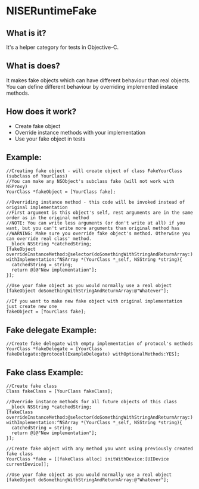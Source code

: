 NISERuntimeFake
=

What is it?
-
It's a helper category for tests in Objective-C.

What is does?
-
It makes fake objects which can have different behaviour than real objects.  
You can define different behaviour by overriding implemented instace methods.

How does it work?
-
- Create fake object
- Override instance methods with your implementation
- Use your fake object in tests

Example:
-

    //Creating fake object - will create object of class FakeYourClass (subclass of YourClass)
    //You can make any NSObject's subclass fake (will not work with NSProxy)
    YourClass *fakeObject = [YourClass fake]; 
    
    //Overriding instance method - this code will be invoked instead of original implementation  
    //First argument is this object's self, rest arguments are in the same order as in the original method  
    //NOTE: You can write less arguments (or don't write at all) if you want, but you can't write more arguments than original method has   
    //WARNING: Make sure you override fake object's method. Otherwise you can override real class' method.
    __block NSString *catchedString;
    [fakeObject overrideInstanceMethod:@selector(doSomethingWithStringAndReturnArray:) withImplementation:^NSArray *(YourClass *_self, NSString *string){
      catchedString = string;
      return @[@"New implementation"];
    }];
    
    //Use your fake object as you would normally use a real object
    [fakeObject doSomethingWithStringAndReturnArray:@"Whatever"];
    
    //If you want to make new fake object with original implementation just create new one 
    fakeObject = [YourClass fake];
    
Fake delegate Example:
-

    //Create fake delegate with empty implementation of protocol's methods
    YourClass *fakeDelegate = [YourClass fakeDelegate:@protocol(ExampleDelegate) withOptionalMethods:YES];
    
Fake class Example:
-

    //Create fake class
    Class fakeClass = [YourClass fakeClass];
    
    //Override instance methods for all future objects of this class
    __block NSString *catchedString;
    [fakeClass overrideInstanceMethod:@selector(doSomethingWithStringAndReturnArray:) withImplementation:^NSArray *(YourClass *_self, NSString *string){
      catchedString = string;
      return @[@"New implementation"];
    }];
    
    //Create fake object with any method you want using previously created fake class
    YourClass *fake = [[fakeClass alloc] initWithDevice:[UIDevice currentDevice]];
    
    //Use your fake object as you would normally use a real object
    [fakeObject doSomethingWithStringAndReturnArray:@"Whatever"];


